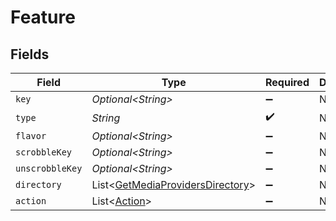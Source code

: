# Feature


## Fields

| Field                                                                                      | Type                                                                                       | Required                                                                                   | Description                                                                                | Example                                                                                    |
| ------------------------------------------------------------------------------------------ | ------------------------------------------------------------------------------------------ | ------------------------------------------------------------------------------------------ | ------------------------------------------------------------------------------------------ | ------------------------------------------------------------------------------------------ |
| `key`                                                                                      | *Optional\<String>*                                                                        | :heavy_minus_sign:                                                                         | N/A                                                                                        |                                                                                            |
| `type`                                                                                     | *String*                                                                                   | :heavy_check_mark:                                                                         | N/A                                                                                        |                                                                                            |
| `flavor`                                                                                   | *Optional\<String>*                                                                        | :heavy_minus_sign:                                                                         | N/A                                                                                        | global                                                                                     |
| `scrobbleKey`                                                                              | *Optional\<String>*                                                                        | :heavy_minus_sign:                                                                         | N/A                                                                                        | /:/scrobble/new                                                                            |
| `unscrobbleKey`                                                                            | *Optional\<String>*                                                                        | :heavy_minus_sign:                                                                         | N/A                                                                                        | /:/unscrobble/new                                                                          |
| `directory`                                                                                | List\<[GetMediaProvidersDirectory](../../models/operations/GetMediaProvidersDirectory.md)> | :heavy_minus_sign:                                                                         | N/A                                                                                        |                                                                                            |
| `action`                                                                                   | List\<[Action](../../models/operations/Action.md)>                                         | :heavy_minus_sign:                                                                         | N/A                                                                                        |                                                                                            |